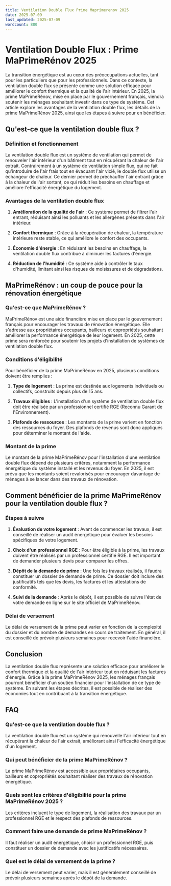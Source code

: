 ```yaml
---
title: Ventilation Double Flux Prime Maprimerenov 2025
date: 2025-07-09
last_updated: 2025-07-09
wordcount: 880
---
```


# Ventilation Double Flux : Prime MaPrimeRénov 2025

La transition énergétique est au cœur des préoccupations actuelles, tant pour les particuliers que pour les professionnels. Dans ce contexte, la ventilation double flux se présente comme une solution efficace pour améliorer le confort thermique et la qualité de l'air intérieur. En 2025, la prime MaPrimeRénov, mise en place par le gouvernement français, viendra soutenir les ménages souhaitant investir dans ce type de système. Cet article explore les avantages de la ventilation double flux, les détails de la prime MaPrimeRénov 2025, ainsi que les étapes à suivre pour en bénéficier.

## Qu'est-ce que la ventilation double flux ?

### Définition et fonctionnement

La ventilation double flux est un système de ventilation qui permet de renouveler l'air intérieur d'un bâtiment tout en récupérant la chaleur de l'air extrait. Contrairement à un système de ventilation simple flux, qui ne fait qu'introduire de l'air frais tout en évacuant l'air vicié, le double flux utilise un échangeur de chaleur. Ce dernier permet de préchauffer l'air entrant grâce à la chaleur de l'air sortant, ce qui réduit les besoins en chauffage et améliore l'efficacité énergétique du logement.

### Avantages de la ventilation double flux

1. **Amélioration de la qualité de l'air** : Ce système permet de filtrer l'air entrant, réduisant ainsi les polluants et les allergènes présents dans l'air intérieur.
   
2. **Confort thermique** : Grâce à la récupération de chaleur, la température intérieure reste stable, ce qui améliore le confort des occupants.

3. **Économie d'énergie** : En réduisant les besoins en chauffage, la ventilation double flux contribue à diminuer les factures d'énergie.

4. **Réduction de l'humidité** : Ce système aide à contrôler le taux d'humidité, limitant ainsi les risques de moisissures et de dégradations.

## MaPrimeRénov : un coup de pouce pour la rénovation énergétique

### Qu'est-ce que MaPrimeRénov ?

MaPrimeRénov est une aide financière mise en place par le gouvernement français pour encourager les travaux de rénovation énergétique. Elle s'adresse aux propriétaires occupants, bailleurs et copropriétés souhaitant améliorer la performance énergétique de leur logement. En 2025, cette prime sera renforcée pour soutenir les projets d'installation de systèmes de ventilation double flux.

### Conditions d'éligibilité

Pour bénéficier de la prime MaPrimeRénov en 2025, plusieurs conditions doivent être remplies :

1. **Type de logement** : La prime est destinée aux logements individuels ou collectifs, construits depuis plus de 15 ans.

2. **Travaux éligibles** : L'installation d'un système de ventilation double flux doit être réalisée par un professionnel certifié RGE (Reconnu Garant de l'Environnement).

3. **Plafonds de ressources** : Les montants de la prime varient en fonction des ressources du foyer. Des plafonds de revenus sont donc appliqués pour déterminer le montant de l'aide.

### Montant de la prime

Le montant de la prime MaPrimeRénov pour l'installation d'une ventilation double flux dépend de plusieurs critères, notamment la performance énergétique du système installé et les revenus du foyer. En 2025, il est prévu que les montants soient revalorisés pour encourager davantage de ménages à se lancer dans des travaux de rénovation.

## Comment bénéficier de la prime MaPrimeRénov pour la ventilation double flux ?

### Étapes à suivre

1. **Évaluation de votre logement** : Avant de commencer les travaux, il est conseillé de réaliser un audit énergétique pour évaluer les besoins spécifiques de votre logement.

2. **Choix d'un professionnel RGE** : Pour être éligible à la prime, les travaux doivent être réalisés par un professionnel certifié RGE. Il est important de demander plusieurs devis pour comparer les offres.

3. **Dépôt de la demande de prime** : Une fois les travaux réalisés, il faudra constituer un dossier de demande de prime. Ce dossier doit inclure des justificatifs tels que les devis, les factures et les attestations de conformité.

4. **Suivi de la demande** : Après le dépôt, il est possible de suivre l'état de votre demande en ligne sur le site officiel de MaPrimeRénov.

### Délai de versement

Le délai de versement de la prime peut varier en fonction de la complexité du dossier et du nombre de demandes en cours de traitement. En général, il est conseillé de prévoir plusieurs semaines pour recevoir l'aide financière.

## Conclusion

La ventilation double flux représente une solution efficace pour améliorer le confort thermique et la qualité de l'air intérieur tout en réduisant les factures d'énergie. Grâce à la prime MaPrimeRénov 2025, les ménages français pourront bénéficier d'un soutien financier pour l'installation de ce type de système. En suivant les étapes décrites, il est possible de réaliser des économies tout en contribuant à la transition énergétique.

## FAQ

### Qu'est-ce que la ventilation double flux ?

La ventilation double flux est un système qui renouvelle l'air intérieur tout en récupérant la chaleur de l'air extrait, améliorant ainsi l'efficacité énergétique d'un logement.

### Qui peut bénéficier de la prime MaPrimeRénov ?

La prime MaPrimeRénov est accessible aux propriétaires occupants, bailleurs et copropriétés souhaitant réaliser des travaux de rénovation énergétique.

### Quels sont les critères d'éligibilité pour la prime MaPrimeRénov 2025 ?

Les critères incluent le type de logement, la réalisation des travaux par un professionnel RGE et le respect des plafonds de ressources.

### Comment faire une demande de prime MaPrimeRénov ?

Il faut réaliser un audit énergétique, choisir un professionnel RGE, puis constituer un dossier de demande avec les justificatifs nécessaires.

### Quel est le délai de versement de la prime ?

Le délai de versement peut varier, mais il est généralement conseillé de prévoir plusieurs semaines après le dépôt de la demande.